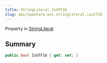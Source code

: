 ```yaml
---
title: StringLiteral.IsUTF16
slug: api/cppsharp.ast.stringliteral.isutf16
---
```

Property in [StringLiteral](/api/cppsharp/ast/stringliteral)

## Summary



```csharp
public bool IsUTF16 { get; set; }
```

